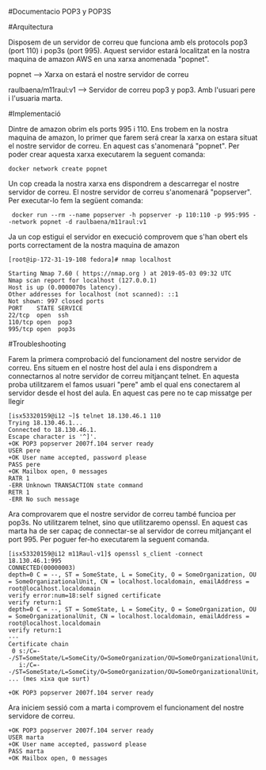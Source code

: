 #Documentacio POP3 y POP3S

#Arquitectura

Disposem de un servidor de correu que funciona amb els protocols pop3 (port 110) i pop3s (port 995). Aquest servidor estará localitzat en la nostra maquina de amazon AWS en una xarxa anomenada "popnet".

popnet --> Xarxa on estará el nostre servidor de correu

raulbaena/m11raul:v1 --> Servidor de correu pop3 y pop3. Amb l'usuari pere i l'usuaria marta.


#Implementació

Dintre de amazon obrim els ports 995 i 110.
Ens trobem en la nostra maquina de amazon, lo primer que farem será crear la xarxa on estara situat el nostre servidor de correu. En aquest cas s'anomenará "popnet". Per poder crear aquesta xarxa executarem la seguent comanda:
```
docker network create popnet
```
Un cop creada la nostra xarxa ens dispondrem a descarregar el nostre servidor de correu. El nostre servidor de correu s'anomenará "popserver". Per executar-lo fem la següent comanda:
```
 docker run --rm --name popserver -h popserver -p 110:110 -p 995:995 --network popnet -d raulbaena/m11raul:v1
```
Ja un cop estigui el servidor en execució comprovem que s'han obert els ports correctament de la nostra maquina de amazon
```
[root@ip-172-31-19-108 fedora]# nmap localhost

Starting Nmap 7.60 ( https://nmap.org ) at 2019-05-03 09:32 UTC
Nmap scan report for localhost (127.0.0.1)
Host is up (0.0000070s latency).
Other addresses for localhost (not scanned): ::1
Not shown: 997 closed ports
PORT    STATE SERVICE
22/tcp  open  ssh
110/tcp open  pop3
995/tcp open  pop3s
```


#Troubleshooting

Farem la primera comprobació del funcionament del nostre servidor de correu. Ens situem en el nostre host del aula i ens dispondrem a connectarnos al notre servidor de correu mitjançant telnet. En aquesta proba utilitzarem el famos usuari "pere" amb el qual ens conectarem al servidor desde el host del aula. En aquest cas pere no te cap missatge per llegir
```
[isx53320159@i12 ~]$ telnet 18.130.46.1 110
Trying 18.130.46.1...
Connected to 18.130.46.1.
Escape character is '^]'.
+OK POP3 popserver 2007f.104 server ready
USER pere
+OK User name accepted, password please
PASS pere
+OK Mailbox open, 0 messages
RATR 1
-ERR Unknown TRANSACTION state command
RETR 1
-ERR No such message
```

Ara comprovarem que el nostre servidor de correu també funcioa per pop3s. No utilitzarem telnet, sino que utilitzaremo openssl. En aquest cas marta ha de ser capaç de connectar-se al servidor de correu mitjançant el port 995. Per poguer fer-ho executarem la seguent comanda.
```
[isx53320159@i12 m11Raul-v1]$ openssl s_client -connect 18.130.46.1:995
CONNECTED(00000003)
depth=0 C = --, ST = SomeState, L = SomeCity, O = SomeOrganization, OU = SomeOrganizationalUnit, CN = localhost.localdomain, emailAddress = root@localhost.localdomain
verify error:num=18:self signed certificate
verify return:1
depth=0 C = --, ST = SomeState, L = SomeCity, O = SomeOrganization, OU = SomeOrganizationalUnit, CN = localhost.localdomain, emailAddress = root@localhost.localdomain
verify return:1
---
Certificate chain
 0 s:/C=--/ST=SomeState/L=SomeCity/O=SomeOrganization/OU=SomeOrganizationalUnit/CN=localhost.localdomain/emailAddress=root@localhost.localdomain
   i:/C=--/ST=SomeState/L=SomeCity/O=SomeOrganization/OU=SomeOrganizationalUnit/CN=localhost.localdomain/emailAddress=root@localhost.localdomain
... (mes xixa que surt)

+OK POP3 popserver 2007f.104 server ready
```
Ara iniciem sessió com a marta i comprovem el funcionament del nostre servidore de correu.
```
+OK POP3 popserver 2007f.104 server ready
USER marta
+OK User name accepted, password please
PASS marta
+OK Mailbox open, 0 messages
```